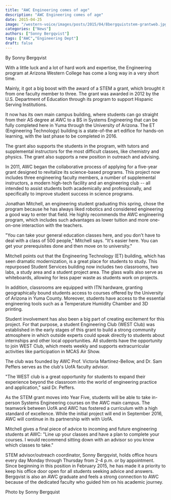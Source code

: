 ```yaml
---
title: "AWC Engineering comes of age"
description: "AWC Engineering comes of age"
date: 2015-04-25
image: "/western-voice/images/posts/2015/04/8bergquiststem-grantweb.jpg"
categories: ["News"]
authors: ["Sonny Bergqvist"]
tags: ["AWC","Engineering Dept"]
draft: false
---
```

By Sonny Bergqvist

With a little luck and a lot of hard work and expertise, the Engineering program at Arizona Western College has come a long way in a very short time.

Mainly, it got a big boost with the award of a STEM a grant, which brought it from one faculty member to three. The grant was awarded in 2012 by the U.S. Department of Education through its program to support Hispanic Serving Institutions.

It now has its own main campus building, where students can go straight from their AS degree at AWC to a BS in Systems Engineering that can be fully completed here in Yuma through the University of Arizona. The ET (Engineering Technology) building is a state-of-the art edifice for hands-on learning, with the last phase to be completed in 2016.

The grant also supports the students in the program, with tutors and supplemental instructors for the most difficult classes, like chemistry and physics. The grant also supports a new position in outreach and advising.

In 2011, AWC began the collaborative process of applying for a five-year grant designed to revitalize its science-based programs. This project now includes three engineering faculty members, a number of supplemental instructors, a modern high-tech facility and an engineering club -- all intended to assist students both academically and professionally, and specifically to improve student success in science programs.

Jonathan Mitchell, an engineering student graduating this spring, chose the program because he has always liked robotics and considered engineering a good way to enter that field. He highly recommends the AWC engineering program, which includes such advantages as lower tuition and more one-on-one interaction with the teachers.

"You can take your general education classes here, and you don't have to deal with a class of 500 people," Mitchell says. "It's easier here. You can get your prerequisites done and then move on to university."

Mitchell points out that the Engineering Technology (ET) building, which has seen dramatic modernization, is a great place for students to study. This repurposed Student Services building now includes two classrooms, two labs, a study area and a student project area. The glass walls also serve as whiteboards, allowing for less paper waste as students work on projects.

In addition, classrooms are equipped with ITN hardware, granting geographically bound students access to courses offered by the University of Arizona in Yuma County. Moreover, students have access to the essential engineering tools such as a Temperature Humidity Chamber and 3D printing.

Student involvement has also been a big part of creating excitement for this project. For that purpose, a student Engineering Club (WEST Club) was established in the early stages of this grant to build a strong community atmosphere in which outside experts could speak directly to students about internships and other local opportunities. All students have the opportunity to join WEST Club, which meets weekly and supports extracurricular activities like participation in MCAS Air Show.

The club was founded by AWC Prof. Victoria Martinez-Bellow, and Dr. Sam Peffers serves as the club's UofA faculty advisor.

"The WEST club is a great opportunity for students to expand their experience beyond the classroom into the world of engineering practice and application," said Dr. Peffers.

As the STEM grant moves into Year Five, students will be able to take in-person Systems Engineering courses on the AWC main campus. The teamwork between UofA and AWC has fostered a curriculum with a high standard of excellence. While the initial project will end in September 2016, AWC will continue in its partnership with with UofA.

Mitchell gives a final piece of advice to incoming and future engineering students at AWC: "Line up your classes and have a plan to complete your courses. I would recommend sitting down with an advisor so you know which classes to take."

STEM advisor/outreach coordinator, Sonny Bergqvist, holds office hours every day Monday through Thursday from 2-4 p.m. or by appointment. Since beginning in this position in February 2015, he has made it a priority to keep his office door open for all students seeking advice and answers. Bergqvist is also an AWC graduate and feels a strong connection to AWC because of the dedicated faculty who guided him on his academic journey.

Photo by Sonny Bergquist
